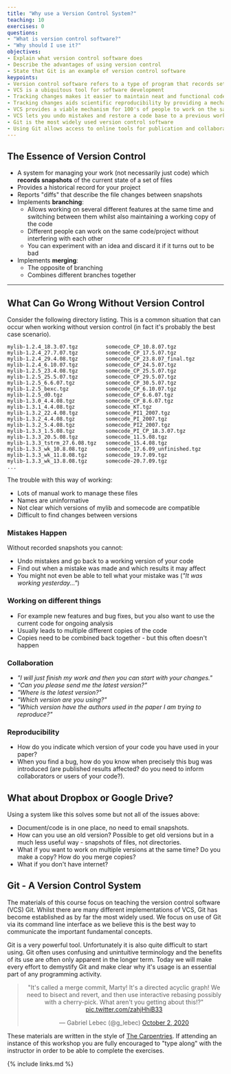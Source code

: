 ```yaml
---
title: "Why use a Version Control System?"
teaching: 10
exercises: 0
questions:
- "What is version control software?"
- "Why should I use it?"
objectives:
- Explain what version control software does
- Describe the advantages of using version control
- State that Git is an example of version control software
keypoints:
- Version control software refers to a type of program that records sets of changes made to files
- VCS is a ubiquitous tool for software development
- Tracking changes makes it easier to maintain neat and functional code
- Tracking changes aids scientific reproducibility by providing a mechanism to recreate a particular state of your code base
- VCS provides a viable mechanism for 100's of people to work on the same set of files
- VCS lets you undo mistakes and restore a code base to a previous working state
- Git is the most widely used version control software
- Using Git allows access to online tools for publication and collaboration
---
```


## The Essence of Version Control

- A system for managing your work (not necessarily just code) which **records
  snapshots** of the current state of a set of files
- Provides a historical record for your project
- Reports "diffs" that describe the file changes between snapshots
- Implements **branching**:
  - Allows working on several different features at the same time and switching
    between them whilst also maintaining a working copy of the code
  - Different people can work on the same code/project without interfering with
    each other
  - You can experiment with an idea and discard it if it turns out to be bad
- Implements **merging**:
  - The opposite of branching
  - Combines different branches together

---

## What Can Go Wrong Without Version Control

Consider the following directory listing. This is a common situation that can
occur when working without version control (in fact it's probably the best
case scenario).

```shell
mylib-1.2.4_18.3.07.tgz         somecode_CP_10.8.07.tgz
mylib-1.2.4_27.7.07.tgz         somecode_CP_17.5.07.tgz
mylib-1.2.4_29.4.08.tgz         somecode_CP_23.8.07_final.tgz
mylib-1.2.4_6.10.07.tgz         somecode_CP_24.5.07.tgz
mylib-1.2.5_23.4.08.tgz         somecode_CP_25.5.07.tgz
mylib-1.2.5_25.5.07.tgz         somecode_CP_29.5.07.tgz
mylib-1.2.5_6.6.07.tgz          somecode_CP_30.5.07.tgz
mylib-1.2.5_bexc.tgz            somecode_CP_6.10.07.tgz
mylib-1.2.5_d0.tgz              somecode_CP_6.6.07.tgz
mylib-1.3.0_4.4.08.tgz          somecode_CP_8.6.07.tgz
mylib-1.3.1_4.4.08.tgz          somecode_KT.tgz
mylib-1.3.2_22.4.08.tgz         somecode_PI1_2007.tgz
mylib-1.3.2_4.4.08.tgz          somecode_PI_2007.tgz
mylib-1.3.2_5.4.08.tgz          somecode_PI2_2007.tgz
mylib-1.3.3_1.5.08.tgz          somecode_PI_CP_18.3.07.tgz
mylib-1.3.3_20.5.08.tgz         somecode_11.5.08.tgz
mylib-1.3.3_tstrm_27.6.08.tgz   somecode_15.4.08.tgz
mylib-1.3.3_wk_10.8.08.tgz      somecode_17.6.09_unfinished.tgz
mylib-1.3.3_wk_11.8.08.tgz      somecode_19.7.09.tgz
mylib-1.3.3_wk_13.8.08.tgz      somecode-20.7.09.tgz
...
```

The trouble with this way of working:

- Lots of manual work to manage these files
- Names are uninformative
- Not clear which versions of mylib and somecode are compatible
- Difficult to find changes between versions

### Mistakes Happen

Without recorded snapshots you cannot:

- Undo mistakes and go back to a working version of your code
- Find out when a mistake was made and which results it may affect
- You might not even be able to tell what your mistake was (*"It was working
  yesterday..."*)

### Working on different things

- For example new features and bug fixes, but you also want to use the current
  code for ongoing analysis
- Usually leads to multiple different copies of the code
- Copies need to be combined back together - but this often doesn't happen

### Collaboration

- *"I will just finish my work and then you can start with your changes."*
- *"Can you please send me the latest version?"*
- *"Where is the latest version?"*
- *"Which version are you using?"*
- *"Which version have the authors used in the paper I am trying to reproduce?"*

### Reproducibility

- How do you indicate which version of your code you have used in your paper?
- When you find a bug, how do you know when precisely this bug was introduced
  (are published results affected? do you need to inform collaborators or users
  of your code?).

## What about Dropbox or Google Drive?

Using a system like this solves some but not all of the issues above:

- Document/code is in one place, no need to email snapshots.
- How can you use an old version? Possible to get old versions but in a much
  less useful way - snapshots of files, not directories.
- What if you want to work on multiple versions at the same time? Do you make a
  copy? How do you merge copies?
- What if you don't have internet?

## Git - A Version Control System

The materials of this course focus on teaching the version control software
(VCS) Git. Whilst there are many different implementations of VCS, Git has
become established as by far the most widely used. We focus on use of Git via
its command line interface as we believe this is the best way to communicate the
important fundamental concepts.

Git is a very powerful tool. Unfortunately it is also quite difficult to start
using. Git often uses confusing and unintuitive terminology and the benefits of
its use are often only apparent in the longer term. Today we will make every
effort to demystify Git and make clear why it's usage is an essential part of
any programming activity.

<center><blockquote class="twitter-tweet"><p lang="en" dir="ltr">&quot;It&#39;s called a merge commit, Marty! It&#39;s a directed acyclic graph! We need to bisect and revert, and then use interactive rebasing possibly with a cherry-pick. What aren&#39;t you getting about this!?&quot; <a href="https://t.co/zahjHhiB33">pic.twitter.com/zahjHhiB33</a></p>&mdash; Gabriel Lebec (@g_lebec) <a href="https://twitter.com/g_lebec/status/1312115110685540352?ref_src=twsrc%5Etfw">October 2, 2020</a></blockquote> <script async src="https://platform.twitter.com/widgets.js" charset="utf-8"></script></center>

These materials are written in the style of [The Carpentries][carpentries]. If
attending an instance of this workshop you are fully encouraged to "type along"
with the instructor in order to be able to complete the exercises.

[carpentries]: https://carpentries.org/

{% include links.md %}
